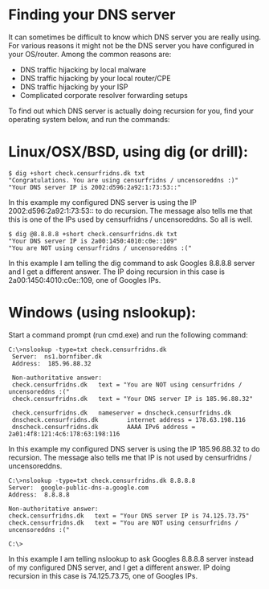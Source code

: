 Finding your DNS server
=========================
It can sometimes be difficult to know which DNS server you are really using. For various reasons it might not be the DNS server you have configured in your OS/router. Among the common reasons are:
* DNS traffic hijacking by local malware
* DNS traffic hijacking by your local router/CPE
* DNS traffic hijacking by your ISP
* Complicated corporate resolver forwarding setups

To find out which DNS server is actually doing recursion for you, find your operating system below, and run the commands:

Linux/OSX/BSD, using dig (or drill):
==================================================================
```
$ dig +short check.censurfridns.dk txt
"Congratulations. You are using censurfridns / uncensoreddns :)"
"Your DNS server IP is 2002:d596:2a92:1:73:53::"
```
In this example my configured DNS server is using the IP 2002:d596:2a92:1:73:53:: to do recursion. The message
also tells me that this is one of the IPs used by censurfridns / uncensoreddns. So all is well.
```
$ dig @8.8.8.8 +short check.censurfridns.dk txt
"Your DNS server IP is 2a00:1450:4010:c0e::109"
"You are NOT using censurfridns / uncensoreddns :("
```
In this example I am telling the dig command to ask Googles 8.8.8.8 server and I get a different answer. The
IP doing recursion in this case is 2a00:1450:4010:c0e::109, one of Googles IPs.

Windows (using nslookup):
===========================
Start a command prompt (run cmd.exe) and run the following command:
```
C:\>nslookup -type=txt check.censurfridns.dk
 Server:  ns1.bornfiber.dk
 Address:  185.96.88.32

 Non-authoritative answer:
 check.censurfridns.dk   text = "You are NOT using censurfridns / uncensoreddns :("
 check.censurfridns.dk   text = "Your DNS server IP is 185.96.88.32"

 check.censurfridns.dk   nameserver = dnscheck.censurfridns.dk
 dnscheck.censurfridns.dk        internet address = 178.63.198.116
 dnscheck.censurfridns.dk        AAAA IPv6 address = 2a01:4f8:121:4c6:178:63:198:116
```

In this example my configured DNS server is using the IP 185.96.88.32 to do recursion. The message
also tells me that IP is not used by censurfridns / uncensoreddns.

    C:\>nslookup -type=txt check.censurfridns.dk 8.8.8.8
    Server:  google-public-dns-a.google.com
    Address:  8.8.8.8

    Non-authoritative answer:
    check.censurfridns.dk   text = "Your DNS server IP is 74.125.73.75"
    check.censurfridns.dk   text = "You are NOT using censurfridns / uncensoreddns :("

    C:\>
In this example I am telling nslookup to ask Googles 8.8.8.8 server instead of my configured DNS server, 
and I get a different answer. IP doing recursion in this case is 74.125.73.75, one of Googles IPs.

